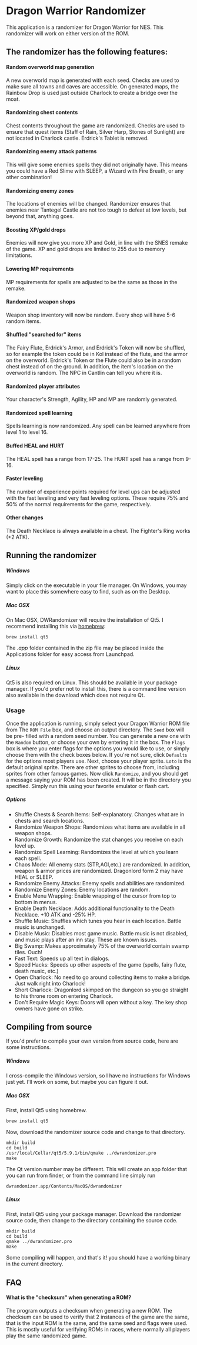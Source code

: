 # Dragon Warrior Randomizer #

This application is a randomizer for Dragon Warrior for NES. This randomizer
will work on either version of the ROM.

## The randomizer has the following features: ##

#### Random overworld map generation ####

A new overworld map is generated with each seed. Checks are used to make
sure all towns and caves are accessible. On generated maps, the Rainbow Drop
is used just outside Charlock to create a bridge over the moat.

#### Randomizing chest contents ####

Chest contents throughout the game are randomized. Checks are used to ensure that
quest items (Staff of Rain, Silver Harp, Stones of Sunlight) are not located in 
Charlock castle. Erdrick's Tablet is removed.

#### Randomizing enemy attack patterns ####

This will give some enemies spells they did not originally have. This means you
could have a Red Slime with SLEEP, a Wizard with Fire Breath, or any other 
combination!

#### Randomizing enemy zones ####

The locations of enemies will be changed. Randomizer ensures that enemies near
Tantegel Castle are not too tough to defeat at low levels, but beyond that,
anything goes.

#### Boosting XP/gold drops ####

Enemies will now give you more XP and Gold, in line with the SNES remake of the
game. XP and gold drops are limited to 255 due to memory limitations.

#### Lowering MP requirements ####

MP requirements for spells are adjusted to be the same as those in the remake.

#### Randomized weapon shops ####

Weapon shop inventory will now be random. Every shop will have 5-6 random items.

#### Shuffled "searched for" items ####

The Fairy Flute, Erdrick's Armor, and Erdrick's Token will now be shuffled, so
for example the token could be in Kol instead of the flute, and the armor on the
overworld. Erdrick's Token or the Flute could also be in a random chest instead
of on the ground. In addition, the item's location on the overworld is random. The
NPC in Cantlin can tell you where it is.

#### Randomized player attributes ####

Your character's Strength, Agility, HP and MP are randomly generated.

#### Randomized spell learning ####

Spells learning is now randomized. Any spell can be learned anywhere from level 1 to
level 16.

#### Buffed HEAL and HURT ####

The HEAL spell has a range from 17-25. The HURT spell has a range from 9-16.

#### Faster leveling ####

The number of experience points required for level ups can be adjusted with the
fast leveling and very fast leveling options. These require 75% and 50% of the 
normal requirements for the game, respectively.

#### Other changes ####
The Death Necklace is always available in a chest. The Fighter's Ring works (+2 ATK).

## Running the randomizer ##

##### Windows #####
Simply click on the executable in your file manager. On Windows, you may want to
place this somewhere easy to find, such as on the Desktop.

##### Mac OSX #####
On Mac OSX, DWRandomizer will require the installation of Qt5. I recommend
installing this via [homebrew](https://brew.sh):
```
brew install qt5
```

The *.app* folder contained in the zip file may be placed inside the
Applications folder for easy access from Launchpad.

##### Linux #####
Qt5 is also required on Linux. This should be available in your package manager.
If you'd prefer not to install this, there is a command line version also
available in the download which does not require Qt.

### Usage ###
Once the application is running, simply select your Dragon Warrior ROM file from
The `ROM File` box, and choose an output directory. The `Seed` box will be pre-
filled with a random seed number. You can generate a new one with the `Random`
button, or choose your own by entering it in the box. The `Flags` box is where
you enter flags for the options you would like to use, or simply choose them with
the check boxes below. If you're not sure, click `Defaults` for the options most
players use. Next, choose your player sprite. `Loto` is the default original 
sprite. There are other sprites to choose from, including sprites from other
famous games. Now click `Randomize`, and you should get a message saying your
ROM has been created. It will be in the directory you specified. Simply run this
using your favorite emulator or flash cart.

##### Options #####

* Shuffle Chests & Search Items: Self-explanatory. Changes what are in chests and search locations.
* Randomize Weapon Shops: Randomizes what items are available in all weapon shops.
* Randomize Growth: Randomize the stat changes you receive on each level up.
* Randomize Spell Learning: Randomizes the level at which you learn each spell.
* Chaos Mode: All enemy stats (STR,AGI,etc.) are randomized. In addition, weapon & armor prices are randomized. Dragonlord form 2 may have HEAL or SLEEP.
* Randomize Enemy Attacks: Enemy spells and abilities are randomized.
* Randomize Enemy Zones: Enemy locations are random.
* Enable Menu Wrapping: Enable wrapping of the cursor from top to bottom in menus.
* Enable Death Necklace: Adds additional functionality to the Death Necklace. +10 ATK and -25% HP.
* Shuffle Music: Shuffles which tunes you hear in each location. Battle music is unchanged.
* Disable Music: Disables most game music. Battle music is not disabled, and music plays after an inn stay. These are known issues.
* Big Swamp: Makes approximately 75% of the overworld contain swamp tiles. Ouch!
* Fast Text: Speeds up all text in dialogs.
* Speed Hacks: Speeds up other aspects of the game (spells, fairy flute, death music, etc.)
* Open Charlock: No need to go around collecting items to make a bridge. Just walk right into Charlock!
* Short Charlock: Dragonlord skimped on the dungeon so you go straight to his throne room on entering Charlock.
* Don't Require Magic Keys: Doors will open without a key. The key shop owners have gone on strike.

## Compiling from source ##
If you'd prefer to compile your own version from source code, here are some
instructions.

##### Windows #####
I cross-compile the Windows version, so I have no instructions for Windows just
yet. I'll work on some, but maybe you can figure it out.

##### Mac OSX #####
First, install Qt5 using homebrew.
```
brew install qt5
```
Now, download the randomizer source code and change to that directory.
```
mkdir build
cd build
/usr/local/Cellar/qt5/5.9.1/bin/qmake ../dwrandomizer.pro
make
```
The Qt version number may be different. This will create an app folder that you
can run from finder, or from the command line simply run
```
dwrandomizer.app/Contents/MacOS/dwrandomizer
```

##### Linux #####
First, install Qt5 using your package manager. Download the randomizer source
code, then change to the directory containing the source code.

```
mkdir build
cd build
qmake ../dwrandomizer.pro
make
```

Some compiling will happen, and that's it! you should have a working binary in 
the current directory.

## FAQ ##

#### What is the "checksum" when generating a ROM? ####

The program outputs a checksum when generating a new ROM. The checksum
can be used to verify that 2 instances of the game are the same, that is the 
input ROM is the same, and the same seed and flags were used. This is 
mostly useful for verifying ROMs in races, where normally all players play the 
same randomized game.

